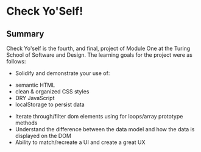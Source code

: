 # Check Yo'Self! 

## Summary 

Check Yo'self is the fourth, and final, project of Module One at the Turing School of Software and Design. The learning goals for the project were as follows: 

+ Solidify and demonstrate your use of:
 * semantic HTML
 * clean & organized CSS styles
 * DRY JavaScript
 * localStorage to persist data
+ Iterate through/filter dom elements using for loops/array prototype methods
+ Understand the difference between the data model and how the data is displayed on the DOM
+ Ability to match/recreate a UI and create a great UX
